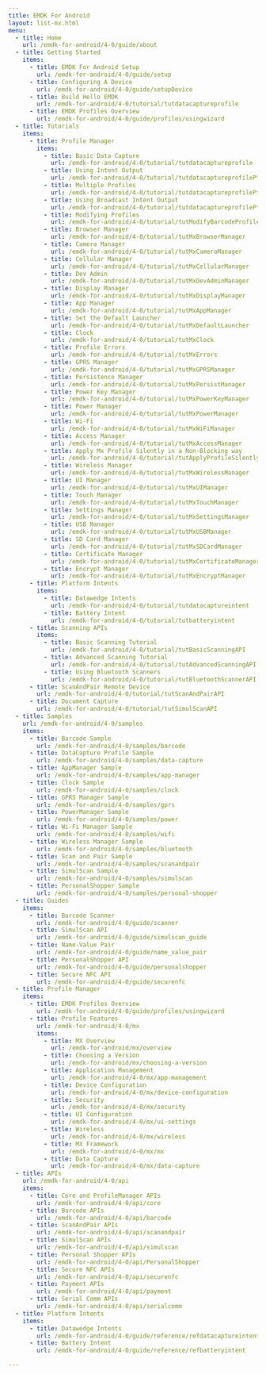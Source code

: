```yaml
---
title: EMDK For Android
layout: list-mx.html
menu:
  - title: Home
    url: /emdk-for-android/4-0/guide/about
  - title: Getting Started
    items:
      - title: EMDK For Android Setup
        url: /emdk-for-android/4-0/guide/setup
      - title: Configuring A Device
        url: /emdk-for-android/4-0/guide/setupDevice
      - title: Build Hello EMDK
        url: /emdk-for-android/4-0/tutorial/tutdatacaptureprofile
      - title: EMDK Profiles Overview
        url: /emdk-for-android/4-0/guide/profiles/usingwizard
  - title: Tutorials
    items:
      - title: Profile Manager
        items:
          - title: Basic Data Capture
            url: /emdk-for-android/4-0/tutorial/tutdatacaptureprofile
          - title: Using Intent Output
            url: /emdk-for-android/4-0/tutorial/tutdatacaptureprofilePt2
          - title: Multiple Profiles
            url: /emdk-for-android/4-0/tutorial/tutdatacaptureprofilePt3
          - title: Using Broadcast Intent Output
            url: /emdk-for-android/4-0/tutorial/tutdatacaptureprofilePt4
          - title: Modifying Profiles
            url: /emdk-for-android/4-0/tutorial/tutModifyBarcodeProfileSettings
          - title: Browser Manager
            url: /emdk-for-android/4-0/tutorial/tutMxBrowserManager
          - title: Camera Manager
            url: /emdk-for-android/4-0/tutorial/tutMxCameraManager
          - title: Cellular Manager
            url: /emdk-for-android/4-0/tutorial/tutMxCellularManager
          - title: Dev Admin
            url: /emdk-for-android/4-0/tutorial/tutMxDevAdminManager
          - title: Display Manager
            url: /emdk-for-android/4-0/tutorial/tutMxDisplayManager
          - title: App Manager
            url: /emdk-for-android/4-0/tutorial/tutMxAppManager
          - title: Set the Default Launcher
            url: /emdk-for-android/4-0/tutorial/tutMxDefaultLauncher
          - title: Clock
            url: /emdk-for-android/4-0/tutorial/tutMxClock
          - title: Profile Errors
            url: /emdk-for-android/4-0/tutorial/tutMxErrors
          - title: GPRS Manager
            url: /emdk-for-android/4-0/tutorial/tutMxGPRSManager
          - title: Persistence Manager
            url: /emdk-for-android/4-0/tutorial/tutMxPersistManager
          - title: Power Key Manager 
            url: /emdk-for-android/4-0/tutorial/tutMxPowerKeyManager
          - title: Power Manager
            url: /emdk-for-android/4-0/tutorial/tutMxPowerManager
          - title: Wi-Fi
            url: /emdk-for-android/4-0/tutorial/tutMxWiFiManager
          - title: Access Manager
            url: /emdk-for-android/4-0/tutorial/tutMxAccessManager
          - title: Apply Mx Profile Silently in a Non-Blocking way
            url: /emdk-for-android/4-0/tutorial/tutApplyProfileSilently
          - title: Wireless Manager
            url: /emdk-for-android/4-0/tutorial/tutMxWirelessManager
          - title: UI Manager
            url: /emdk-for-android/4-0/tutorial/tutMxUIManager
          - title: Touch Manager
            url: /emdk-for-android/4-0/tutorial/tutMxTouchManager
          - title: Settings Manager
            url: /emdk-for-android/4-0/tutorial/tutMxSettingsManager
          - title: USB Manager
            url: /emdk-for-android/4-0/tutorial/tutMxUSBManager
          - title: SD Card Manager
            url: /emdk-for-android/4-0/tutorial/tutMxSDCardManager
          - title: Certificate Manager
            url: /emdk-for-android/4-0/tutorial/tutMxCertificateManager
          - title: Encrypt Manager
            url: /emdk-for-android/4-0/tutorial/tutMxEncryptManager
      - title: Platform Intents
        items:
          - title: Datawedge Intents
            url: /emdk-for-android/4-0/tutorial/tutdatacaptureintent
          - title: Battery Intent
            url: /emdk-for-android/4-0/tutorial/tutbatteryintent
      - title: Scanning APIs
        items:
          - title: Basic Scanning Tutorial
            url: /emdk-for-android/4-0/tutorial/tutBasicScanningAPI
          - title: Advanced Scanning Tutorial
            url: /emdk-for-android/4-0/tutorial/tutAdvancedScanningAPI
          - title: Using Bluetooth Scanners
            url: /emdk-for-android/4-0/tutorial/tutBluetoothScannerAPI
      - title: ScanAndPair Remote Device
        url: /emdk-for-android/4-0/tutorial/tutScanAndPairAPI
      - title: Document Capture
        url: /emdk-for-android/4-0/tutorial/tutSimulScanAPI
  - title: Samples
    url: /emdk-for-android/4-0/samples
    items:
      - title: Barcode Sample
        url: /emdk-for-android/4-0/samples/barcode
      - title: DataCapture Profile Sample
        url: /emdk-for-android/4-0/samples/data-capture
      - title: AppManager Sample
        url: /emdk-for-android/4-0/samples/app-manager
      - title: Clock Sample
        url: /emdk-for-android/4-0/samples/clock
      - title: GPRS Manager Sample
        url: /emdk-for-android/4-0/samples/gprs
      - title: PowerManager Sample
        url: /emdk-for-android/4-0/samples/power
      - title: Wi-Fi Manager Sample
        url: /emdk-for-android/4-0/samples/wifi
      - title: Wireless Manager Sample
        url: /emdk-for-android/4-0/samples/bluetooth
      - title: Scan and Pair Sample
        url: /emdk-for-android/4-0/samples/scanandpair
      - title: SimulScan Sample
        url: /emdk-for-android/4-0/samples/simulscan
      - title: PersonalShopper Sample
        url: /emdk-for-android/4-0/samples/personal-shopper
  - title: Guides
    items:
      - title: Barcode Scanner
        url: /emdk-for-android/4-0/guide/scanner
      - title: SimulScan API
        url: /emdk-for-android/4-0/guide/simulscan_guide
      - title: Name-Value Pair
        url: /emdk-for-android/4-0/guide/name_value_pair
      - title: PersonalShopper API
        url: /emdk-for-android/4-0/guide/personalshopper
      - title: Secure NFC API
        url: /emdk-for-android/4-0/guide/securenfc
  - title: Profile Manager
    items:
      - title: EMDK Profiles Overview
        url: /emdk-for-android/4-0/guide/profiles/usingwizard
      - title: Profile Features
        url: /emdk-for-android/4-0/mx
        items: 
          - title: MX Overview
            url: /emdk-for-android/mx/overview
          - title: Choosing a Version
            url: /emdk-for-android/mx/choosing-a-version
          - title: Application Management
            url: /emdk-for-android/4-0/mx/app-management
          - title: Device Configuration
            url: /emdk-for-android/4-0/mx/device-configuration
          - title: Security
            url: /emdk-for-android/4-0/mx/security
          - title: UI Configuration
            url: /emdk-for-android/4-0/mx/ui-settings
          - title: Wireless
            url: /emdk-for-android/4-0/mx/wireless
          - title: MX Framework
            url: /emdk-for-android/4-0/mx/mx
          - title: Data Capture
            url: /emdk-for-android/4-0/mx/data-capture
  - title: APIs
    url: /emdk-for-android/4-0/api
    items:
      - title: Core and ProfileManager APIs
        url: /emdk-for-android/4-0/api/core
      - title: Barcode APIs
        url: /emdk-for-android/4-0/api/barcode
      - title: ScanAndPair APIs 
        url: /emdk-for-android/4-0/api/scanandpair
      - title: SimulScan APIs 
        url: /emdk-for-android/4-0/api/simulscan
      - title: Personal Shopper APIs 
        url: /emdk-for-android/4-0/api/PersonalShopper
      - title: Secure NFC APIs 
        url: /emdk-for-android/4-0/api/securenfc
      - title: Payment APIs
        url: /emdk-for-android/4-0/api/payment
      - title: Serial Comm APIs
        url: /emdk-for-android/4-0/api/serialcomm
  - title: Platform Intents
    items:
      - title: Datawedge Intents
        url: /emdk-for-android/4-0/guide/reference/refdatacaptureintent
      - title: Battery Intent
        url: /emdk-for-android/4-0/guide/reference/refbatteryintent

---
```


